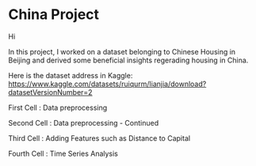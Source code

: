 # China Project
Hi

In this project, I worked on a dataset belonging to Chinese Housing in Beijing and derived some beneficial insights regerading housing in China.

Here is the dataset address in Kaggle: https://www.kaggle.com/datasets/ruiqurm/lianjia/download?datasetVersionNumber=2

First Cell : Data preprocessing

Second Cell : Data preprocessing - Continued

Third Cell : Adding Features such as Distance to Capital

Fourth Cell : Time Series Analysis
